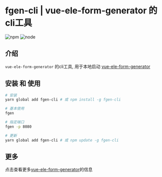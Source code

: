 # fgen-cli | vue-ele-form-generator 的cli工具

![npm](https://img.shields.io/npm/dt/fgen-cli)
![node](https://img.shields.io/node/v/fgen-cli)

## 介绍

`vue-ele-form-generator` 的cli工具, 用于本地启动 [vue-ele-form-generator](https://github.com/dream2023/vue-ele-form-generator)

## 安装 和 使用

```bash
# 安装
yarn global add fgen-cli # 或 npm install -g fgen-cli
```

```bash
# 基本使用
fgen
```

```bash
# 指定端口
fgen -p 8080
```

```bash
# 更新
yarn global add fgen-cli # 或 npm update -g fgen-cli
```

## 更多

点击查看更多[vue-ele-form-generator](https://github.com/dream2023/vue-ele-form-generator)的信息
